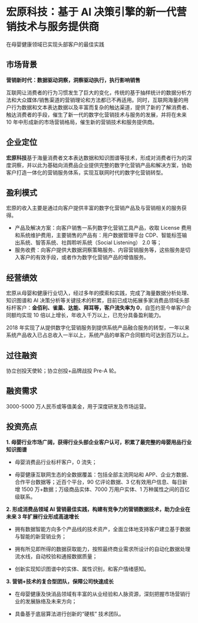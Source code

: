 # 宏原科技：基于 AI 决策引擎的新一代营销技术与服务提供商

在母婴健康领域已实现头部客户的最佳实践

## 市场背景

**营销新时代：数据驱动洞察，洞察驱动执行，执行影响销售**

互联网让消费者的行为习惯发生了巨大的变化，传统的基于抽样统计的数据分析方法和大众媒体/销售渠道的营销理论和方法都已不再适用。同时，互联网海量的用户行为数据和文本表达数据以及丰富而复杂的触达渠道，提供了新的了解消费者、触达消费者的手段，催生了新一代的数字化营销技术与服务的发展，并将在未来 10 年中形成新的市场营销格局，催生新的营销技术和服务提供商。

## 企业定位

**宏原科技**基于海量消费者文本表达数据和知识图谱等技术，形成对消费者行为的深度洞察，并以此为基础向消费品企业提供完整的数字化营销产品和解决方案，协助客户打造一体化的营销服务体系，实现互联网时代的数字化营销转型。

## 盈利模式

宏原的收入主要是通过向客户提供丰富的数字化营销产品及与营销相关的服务获得。

- 产品及解决方案：向客户销售一系列数字化营销工具产品，收取 License 费用和系统维护费用，主要销售的产品有：用户数据管理平台 CDP、智能标签输出系统、智答系统、社舆聆听系统（Social Listening） 2.0 等；
- 服务收费：向客户提供大数据洞察策略服务、内容营销服务等，这些服务是切入客户的有效手段，或者作为数字化营销产品的增值服务。

## 经营绩效

宏原从母婴和健康行业切入，经过多年的摸索和实践，完成了海量数据分析处理、知识图谱和 AI 决策分析等关键技术的积累，目前已成功拓展多家消费品领域头部标杆客户：**金佰利、雀巢、达能、拜耳等，客户流失率为 0**，自签约至今单客户合同额均实现 10 倍以上增长，年收入千万以上，已充分具备盈利能力。

2018 年实现了从提供数字化营销服务到提供系统产品融合服务的转型，一年以来系统产品收入已占总收入一半以上，系统产品的单客户合同额均可达到百万以上。

## 过往融资

协立创投天使轮；协立创投+品牌战投 Pre-A 轮。

## 融资需求

3000-5000 万人民币或等值美金，用于深度研发及市场运营。

## 投资亮点

**1. 母婴行业市场广阔，获得行业头部企业客户认可，积累了最完整的母婴用品行业知识图谱**

- 母婴消费品行业标杆客户，0 流失；

- 母婴健康互联网生态的全数据覆盖：包括全部主流网站和 APP、企业方数据、合作平台数据等；近百个平台，90 亿评论数据、3 亿有效用户信息、每日新增 1500 万+数据；万级商品实体、7000 万用户实体、1 万种属性之间的百亿级联系。

**2. 形成消费品领域 AI 营销最佳实践，构建有竞争力的营销数据技术，助力企业在未来 3 年扩展行业形成高速增长**

- 拥有数据智能方向多个产品线的技术资产，全面立体地支持客户建立基于数据与智能的新营销业务；

- 拥有所见即所得的数据获取能力，按照最终商业需求所设计的自动化数据处理流水线，自动校验和通报数据质量；

- 创新实现知识图谱中的实体、属性识别，和客户情绪感知。

**3. 营销+技术的复合型团队，保障公司快速成长**

- 在母婴健康及快消品领域有丰富的从业经验和人脉资源，深刻把握市场营销行业的发展脉络及未来方向；

- 具备基于底层算法进行创新的“硬核” 技术团队。
